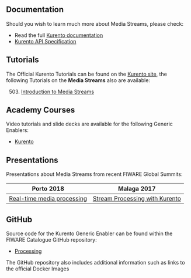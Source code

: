 ## Documentation

Should you wish to learn much more about Media Streams, please check:

-   Read the full [Kurento documentation](https://kurento.rtfd.io/)
-   [Kurento API Specification](http://docs.streamoriented.apiary.io/)

## Tutorials

The Official Kurento Tutorials can be found on the
[Kurento site](https://doc-kurento.readthedocs.io/en/stable/user/tutorials.html),
the following Tutorials on the **Media Streams** also are available:

&nbsp; 503.
[Introduction to Media Streams](https://fiware-tutorials.readthedocs.io/en/latest/media-streams)<br/>

## Academy Courses

Video tutorials and slide decks are available for the following Generic
Enablers:

-   [Kurento](https://fiware-academy.readthedocs.io/en/latest/processing/kurento)

## Presentations

Presentations about Media Streams from recent FIWARE Global Summits:

| Porto 2018                                                                                                                                    | Malaga 2017                                                                                                                         |
| --------------------------------------------------------------------------------------------------------------------------------------------- | ----------------------------------------------------------------------------------------------------------------------------------- |
| [Real-time media processing](https://www.slideshare.net/FI-WARE/fiware-global-summit-realtime-media-stream-processing-using-kurento-97030173) | [Stream Processing with Kurento](https://www.slideshare.net/FI-WARE/fiware-tech-summit-stream-processing-with-kurento-media-server) |

## GitHub

Source code for the Kurento Generic Enabler can be found within the FIWARE
Catalogue GitHub repository:

-   [Processing](https://github.com/Fiware/catalogue/tree/master/processing#kurento)

The GitHub repository also includes additional information such as links to the
official Docker Images
